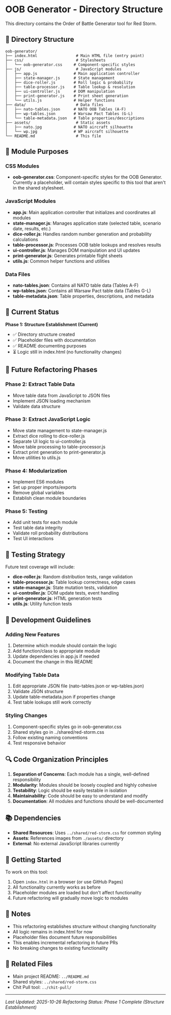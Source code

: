 # OOB Generator - Directory Structure

This directory contains the Order of Battle Generator tool for Red Storm.

## 📁 Directory Structure

```
oob-generator/
├── index.html                 # Main HTML file (entry point)
├── css/                       # Stylesheets
│   └── oob-generator.css     # Component-specific styles
├── js/                        # JavaScript modules
│   ├── app.js                # Main application controller
│   ├── state-manager.js      # State management
│   ├── dice-roller.js        # Roll logic & probability
│   ├── table-processor.js    # Table lookup & resolution
│   ├── ui-controller.js      # DOM manipulation
│   ├── print-generator.js    # Print sheet generation
│   └── utils.js              # Helper functions
├── data/                      # Data files
│   ├── nato-tables.json      # NATO OOB Tables (A-F)
│   ├── wp-tables.json        # Warsaw Pact Tables (G-L)
│   └── table-metadata.json   # Table properties/descriptions
├── assets/                    # Static assets
│   ├── nato.jpg              # NATO aircraft silhouette
│   └── wp.jpg                # WP aircraft silhouette
└── README.md                  # This file
```

## 📝 Module Purposes

### CSS Modules

- **oob-generator.css**: Component-specific styles for the OOB Generator. Currently a placeholder, will contain styles specific to this tool that aren't in the shared stylesheet.

### JavaScript Modules

- **app.js**: Main application controller that initializes and coordinates all modules
- **state-manager.js**: Manages application state (selected table, scenario date, results, etc.)
- **dice-roller.js**: Handles random number generation and probability calculations
- **table-processor.js**: Processes OOB table lookups and resolves results
- **ui-controller.js**: Manages DOM manipulation and UI updates
- **print-generator.js**: Generates printable flight sheets
- **utils.js**: Common helper functions and utilities

### Data Files

- **nato-tables.json**: Contains all NATO table data (Tables A-F)
- **wp-tables.json**: Contains all Warsaw Pact table data (Tables G-L)
- **table-metadata.json**: Table properties, descriptions, and metadata

## 🎯 Current Status

**Phase 1: Structure Establishment (Current)**
- ✅ Directory structure created
- ✅ Placeholder files with documentation
- ✅ README documenting purposes
- ⏳ Logic still in index.html (no functionality changes)

## 🔄 Future Refactoring Phases

### Phase 2: Extract Table Data
- Move table data from JavaScript to JSON files
- Implement JSON loading mechanism
- Validate data structure

### Phase 3: Extract JavaScript Logic
- Move state management to state-manager.js
- Extract dice rolling to dice-roller.js
- Separate UI logic to ui-controller.js
- Move table processing to table-processor.js
- Extract print generation to print-generator.js
- Move utilities to utils.js

### Phase 4: Modularization
- Implement ES6 modules
- Set up proper imports/exports
- Remove global variables
- Establish clean module boundaries

### Phase 5: Testing
- Add unit tests for each module
- Test table data integrity
- Validate roll probability distributions
- Test UI interactions

## 🧪 Testing Strategy

Future test coverage will include:
- **dice-roller.js**: Random distribution tests, range validation
- **table-processor.js**: Table lookup correctness, edge cases
- **state-manager.js**: State mutation tests, validation
- **ui-controller.js**: DOM update tests, event handling
- **print-generator.js**: HTML generation tests
- **utils.js**: Utility function tests

## 📖 Development Guidelines

### Adding New Features
1. Determine which module should contain the logic
2. Add function/class to appropriate module
3. Update dependencies in app.js if needed
4. Document the change in this README

### Modifying Table Data
1. Edit appropriate JSON file (nato-tables.json or wp-tables.json)
2. Validate JSON structure
3. Update table-metadata.json if properties change
4. Test table lookups still work correctly

### Styling Changes
1. Component-specific styles go in oob-generator.css
2. Shared styles go in ../shared/red-storm.css
3. Follow existing naming conventions
4. Test responsive behavior

## 🔍 Code Organization Principles

1. **Separation of Concerns**: Each module has a single, well-defined responsibility
2. **Modularity**: Modules should be loosely coupled and highly cohesive
3. **Testability**: Logic should be easily testable in isolation
4. **Maintainability**: Code should be easy to understand and modify
5. **Documentation**: All modules and functions should be well-documented

## 📚 Dependencies

- **Shared Resources**: Uses `../shared/red-storm.css` for common styling
- **Assets**: References images from `./assets/` directory
- **External**: No external JavaScript libraries currently

## 🚀 Getting Started

To work on this tool:
1. Open `index.html` in a browser (or use GitHub Pages)
2. All functionality currently works as before
3. Placeholder modules are loaded but don't affect functionality
4. Future refactoring will gradually move logic to modules

## 📝 Notes

- This refactoring establishes structure without changing functionality
- All logic remains in index.html for now
- Placeholder files document future responsibilities
- This enables incremental refactoring in future PRs
- No breaking changes to existing functionality

## 🔗 Related Files

- Main project README: `../README.md`
- Shared styles: `../shared/red-storm.css`
- Chit Pull tool: `../chit-pull/`

---

*Last Updated: 2025-10-26*
*Refactoring Status: Phase 1 Complete (Structure Establishment)*
